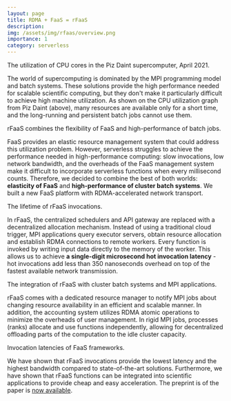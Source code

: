 ```yaml
---
layout: page
title: RDMA + FaaS = rFaaS
description: 
img: /assets/img/rfaas/overview.png
importance: 1
category: serverless
---
```


<div style="vertical-align:middle; text-align:center">
    <img class="img-fluid rounded z-depth-1" src="{{ '/assets/img/rfaas/utilization.png' | relative_url }}" alt="" title="Piz Daint utilization."/>
</div>
<div class="caption">
  The utilization of CPU cores in the Piz Daint supercomputer, April 2021.
</div>

The world of supercomputing is dominated by the MPI programming model and batch systems.
These solutions provide the high performance needed for scalable scientific computing, but
they don't make it particularly difficult to achieve high machine utilization.
As shown on the CPU utilization graph from Piz Daint (above), many resources are available
only for a short time, and the long-running and persistent batch jobs cannot use them.

<div style="vertical-align:middle; text-align:center">
    <img class="img-fluid rounded z-depth-1" src="{{ '/assets/img/rfaas/overview.png' | relative_url }}" alt="" title="rFaaS overview."/>
</div>
<div class="caption">
  rFaaS combines the flexibility of FaaS and high-performance of batch jobs.
</div>

FaaS provides an elastic resource management system that could address this utilization problem.
However, serverless struggles to achieve the performance needed in high-performance computing:
slow invocations, low network bandwidth, and the overheads of the FaaS management system
make it difficult to incorporate serverless functions when every millisecond counts.
Therefore, we decided to combine the best of both worlds: **elasticity of FaaS** and **high-performance
of cluster batch systems**. We built a new FaaS platform with RDMA-accelerated network transport.


<div style="vertical-align:middle; text-align:center">
    <img class="img-fluid rounded z-depth-1" src="{{ '/assets/img/rfaas/lifetime.png' | relative_url }}" alt="" title="rFaaS invocations."/>
</div>
<div class="caption">
  The lifetime of rFaaS invocations.
</div>

In rFaaS, the centralized schedulers and API gateway are replaced with a decentralized allocation mechanism.
Instead of using a traditional cloud trigger, MPI applications query executor servers,
obtain resource allocation and establish RDMA connections to remote workers.
Every function is invoked by writing input data directly to the memory of the worker.
This allows us to achieve **a single-digit microsecond hot invocation latency** - hot invocations
add less than 350 nanoseconds overhead on top of the fastest available network transmission.

<div style="vertical-align:middle; text-align:center">
    <img class="img-fluid rounded z-depth-1" src="{{ '/assets/img/rfaas/system.png' | relative_url }}" alt="" title="rFaaS with batch systems."/>
</div>
<div class="caption">
  The integration of rFaaS with cluster batch systems and MPI applications.
</div>

rFaaS comes with a dedicated resource manager to notify MPI jobs about changing resource availability
in an efficient and scalable manner. In addition, the accounting system utilizes RDMA atomic operations to minimize the overheads of user management.
In rigid MPI jobs, processes (ranks) allocate and use functions independently, allowing for 
decentralized offloading parts of the computation to the idle cluster capacity.

<div style="vertical-align:middle; text-align:center">
    <img class="img-fluid rounded z-depth-1" src="{{ '/assets/img/rfaas/invocation_times.png' | relative_url }}" alt="" title="Invocation latencies.."/>
</div>
<div class="caption">
  Invocation latencies of FaaS frameworks.
</div>

We have shown that rFaaS invocations provide the lowest latency and the highest bandwidth
compared to state-of-the-art solutions. Furthermore, we have shown that rFaaS functions
can be integrated into scientific applications to provide cheap and easy acceleration.
The preprint is of the paper is [now available](/publications#2021rfaas).

